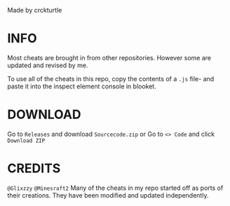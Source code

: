 <h align =center>Made by crckturtle</h>

# INFO

Most cheats are brought in from other repositories.
However some are updated and revised by me.

To use all of the cheats in this repo, copy the contents of a ```.js``` file-
and paste it into the inspect element console in blooket.

# DOWNLOAD

Go to ```Releases``` and download ```Sourcecode.zip``` or
Go to ```<> Code``` and click ```Download ZIP```

# CREDITS

```@Glixzzy``` ```@Minesraft2```
Many of the cheats in my repo started off as ports of their creations.
They have been modified and updated independently.
